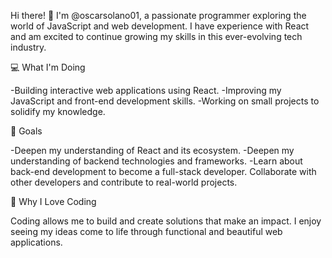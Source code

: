 Hi there! 👋 I'm @oscarsolano01, a passionate programmer exploring the world of JavaScript and web development.
I have experience with React and am excited to continue growing my skills in this ever-evolving tech industry.

💻 What I'm Doing

-Building interactive web applications using React.
-Improving my JavaScript and front-end development skills.
-Working on small projects to solidify my knowledge.

🚀 Goals

-Deepen my understanding of React and its ecosystem.
-Deepen my understanding of backend technologies and frameworks.
-Learn about back-end development to become a full-stack developer.
Collaborate with other developers and contribute to real-world projects.

🌱 Why I Love Coding

Coding allows me to build and create solutions that make an impact. I enjoy seeing my ideas come to life through functional and beautiful web applications.


